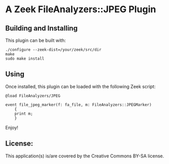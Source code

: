 
# A Zeek FileAnalyzers::JPEG Plugin

## Building and Installing

This plugin can be built with:

```
./configure --zeek-dist=/your/zeek/src/dir
make
sudo make install
```

## Using

Once installed, this plugin can be loaded with the following Zeek script:

```
@load FileAnalyzers/JPEG

event file_jpeg_marker(f: fa_file, m: FileAnalyzers::JPEGMarker)
    {
    print m;
    }
```

Enjoy!

## License:

This application(s) is/are covered by the Creative Commons BY-SA license.